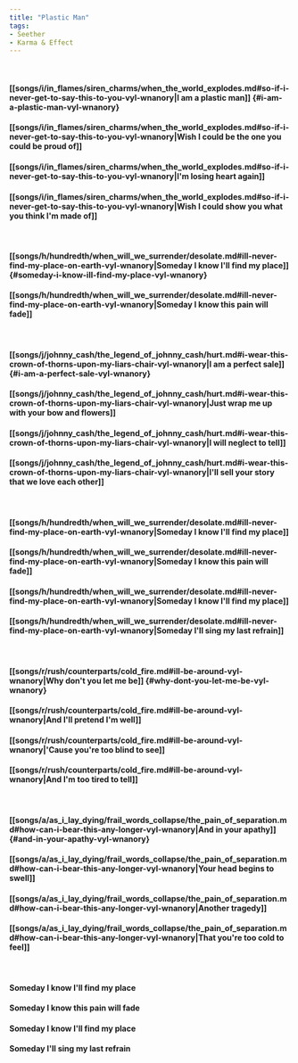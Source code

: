 ```yaml
---
title: "Plastic Man"
tags:
- Seether
- Karma & Effect
---
```

&nbsp;
#### [[songs/i/in_flames/siren_charms/when_the_world_explodes.md#so-if-i-never-get-to-say-this-to-you-vyl-wnanory|I am a plastic man]] {#i-am-a-plastic-man-vyl-wnanory}
#### [[songs/i/in_flames/siren_charms/when_the_world_explodes.md#so-if-i-never-get-to-say-this-to-you-vyl-wnanory|Wish I could be the one you could be proud of]]
#### [[songs/i/in_flames/siren_charms/when_the_world_explodes.md#so-if-i-never-get-to-say-this-to-you-vyl-wnanory|I'm losing heart again]]
#### [[songs/i/in_flames/siren_charms/when_the_world_explodes.md#so-if-i-never-get-to-say-this-to-you-vyl-wnanory|Wish I could show you what you think I'm made of]]
&nbsp;
#### [[songs/h/hundredth/when_will_we_surrender/desolate.md#ill-never-find-my-place-on-earth-vyl-wnanory|Someday I know I'll find my place]] {#someday-i-know-ill-find-my-place-vyl-wnanory}
#### [[songs/h/hundredth/when_will_we_surrender/desolate.md#ill-never-find-my-place-on-earth-vyl-wnanory|Someday I know this pain will fade]]
&nbsp;
#### [[songs/j/johnny_cash/the_legend_of_johnny_cash/hurt.md#i-wear-this-crown-of-thorns-upon-my-liars-chair-vyl-wnanory|I am a perfect sale]] {#i-am-a-perfect-sale-vyl-wnanory}
#### [[songs/j/johnny_cash/the_legend_of_johnny_cash/hurt.md#i-wear-this-crown-of-thorns-upon-my-liars-chair-vyl-wnanory|Just wrap me up with your bow and flowers]]
#### [[songs/j/johnny_cash/the_legend_of_johnny_cash/hurt.md#i-wear-this-crown-of-thorns-upon-my-liars-chair-vyl-wnanory|I will neglect to tell]]
#### [[songs/j/johnny_cash/the_legend_of_johnny_cash/hurt.md#i-wear-this-crown-of-thorns-upon-my-liars-chair-vyl-wnanory|I'll sell your story that we love each other]]
&nbsp;
#### [[songs/h/hundredth/when_will_we_surrender/desolate.md#ill-never-find-my-place-on-earth-vyl-wnanory|Someday I know I'll find my place]]
#### [[songs/h/hundredth/when_will_we_surrender/desolate.md#ill-never-find-my-place-on-earth-vyl-wnanory|Someday I know this pain will fade]]
#### [[songs/h/hundredth/when_will_we_surrender/desolate.md#ill-never-find-my-place-on-earth-vyl-wnanory|Someday I know I'll find my place]]
#### [[songs/h/hundredth/when_will_we_surrender/desolate.md#ill-never-find-my-place-on-earth-vyl-wnanory|Someday I'll sing my last refrain]]
&nbsp;
#### [[songs/r/rush/counterparts/cold_fire.md#ill-be-around-vyl-wnanory|Why don't you let me be]] {#why-dont-you-let-me-be-vyl-wnanory}
#### [[songs/r/rush/counterparts/cold_fire.md#ill-be-around-vyl-wnanory|And I'll pretend I'm well]]
#### [[songs/r/rush/counterparts/cold_fire.md#ill-be-around-vyl-wnanory|'Cause you're too blind to see]]
#### [[songs/r/rush/counterparts/cold_fire.md#ill-be-around-vyl-wnanory|And I'm too tired to tell]]
&nbsp;
#### [[songs/a/as_i_lay_dying/frail_words_collapse/the_pain_of_separation.md#how-can-i-bear-this-any-longer-vyl-wnanory|And in your apathy]] {#and-in-your-apathy-vyl-wnanory}
#### [[songs/a/as_i_lay_dying/frail_words_collapse/the_pain_of_separation.md#how-can-i-bear-this-any-longer-vyl-wnanory|Your head begins to swell]]
#### [[songs/a/as_i_lay_dying/frail_words_collapse/the_pain_of_separation.md#how-can-i-bear-this-any-longer-vyl-wnanory|Another tragedy]]
#### [[songs/a/as_i_lay_dying/frail_words_collapse/the_pain_of_separation.md#how-can-i-bear-this-any-longer-vyl-wnanory|That you're too cold to feel]]
&nbsp;
#### Someday I know I'll find my place
#### Someday I know this pain will fade
#### Someday I know I'll find my place
#### Someday I'll sing my last refrain
